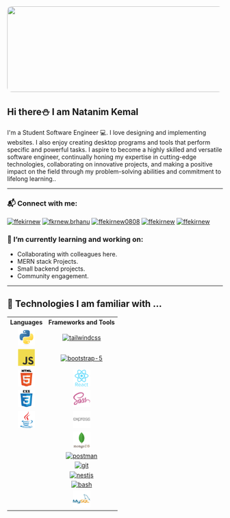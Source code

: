 
<img src="https://media.licdn.com/dms/image/C4E16AQGvPklfbMk5kw/profile-displaybackgroundimage-shrink_200_800/0/1539202521370?e=2147483647&v=beta&t=b0rfWSmIBfwHKa_c9HpCYOUfhaoFHnP3-WXNreVsPE0" style="border-radius: 10px;" width="800px" height="200px"/>

## Hi there⛄ I am **Natanim Kemal**

<p align="left">I'm a Student Software Engineer 💻. I love designing and implementing websites. I also enjoy creating desktop programs and tools that
    perform specific and powerful tasks. I aspire to become a highly skilled and versatile software engineer, continually honing my expertise in cutting-edge technologies, collaborating on innovative projects, and making a positive impact on the field through my problem-solving abilities and commitment to lifelong learning..</p>
<!-- <p align="center"> <a href="https://github.com/ryo-ma/github-profile-trophy"><img
            src="https://github-profile-trophy.vercel.app/?username=ffekirnew" alt="ffekirnew" /></a> </p>  -->

---

<h3 align="left">📬 Connect with me:</h3>
<p>
<a href="https://twitter.com/natty573508413" target="blank"><img align="center" src="https://raw.githubusercontent.com/rahuldkjain/github-profile-readme-generator/master/src/images/icons/Social/twitter.svg" alt="ffekirnew" height="30" width="70" /></a> 
<a href="" target="blank"><img align="center" src="https://raw.githubusercontent.com/rahuldkjain/github-profile-readme-generator/master/src/images/icons/Social/instagram.svg" alt="fkrnew.brhanu" height="30" width="70" /></a>
<a href="" target="blank"><img align="center" src="https://raw.githubusercontent.com/rahuldkjain/github-profile-readme-generator/master/src/images/icons/Social/hackerrank.svg" alt="ffekirnew0808" height="30" width="70" /></a>
<a href="" target="blank"><img align="center" src="https://raw.githubusercontent.com/rahuldkjain/github-profile-readme-generator/master/src/images/icons/Social/codeforces.svg" alt="ffekirnew" height="30" width="120" /></a>
<a href="" target="blank"><img align="center" src="https://raw.githubusercontent.com/rahuldkjain/github-profile-readme-generator/master/src/images/icons/Social/leet-code.svg" alt="ffekirnew" height="30" width="70" /></a>
</p>

<h3 align="left">🔭 I’m currently learning and working on:</h3>

- Collaborating with colleagues here.
- MERN stack Projects.
- Small backend projects.
- Community engagement.

---

## 💼 Technologies I am familiar with ...

<table>
  <tr>
    <th>Languages</th>
    <th>Frameworks and Tools</th>
  </tr>
  <tr>
    <td align="center"><a href="https://www.python.org" target="_blank" rel="noreferrer"><img src="https://raw.githubusercontent.com/devicons/devicon/master/icons/python/python-original.svg" alt="python" width="40" height="40"/></a></td>
    <td align="center"><a href="https://tailwindcss.org"><img src="https://tailwindcss.com/_next/static/media/tailwindcss-mark.3c5441fc7a190fb1800d4a5c7f07ba4b1345a9c8.svg" alt="tailwindcss" width="40" height="40"/></a></td>
  </tr>
  <tr>
    <td align="center"><a href="https://developer.mozilla.org/en-US/docs/Web/JavaScript" target="_blank" rel="noreferrer"><img src="https://raw.githubusercontent.com/devicons/devicon/master/icons/javascript/javascript-original.svg" alt="javascript" width="40" height="40"/></a></td>
    <td align="center"><a href="https://getbootstrap.com"><img src="https://cdn.worldvectorlogo.com/logos/bootstrap-4.svg" alt="bootstrap-5" width="40" height="40"/></a></td>
  </tr>
  <tr>
    <td align="center"><a href="https://www.w3.org/html/" target="_blank" rel="noreferrer"><img src="https://raw.githubusercontent.com/devicons/devicon/master/icons/html5/html5-original-wordmark.svg" alt="html5" width="40" height="40"/></a></td>
    <td align="center"><a href="https://reactjs.org/" target="_blank" rel="noreferrer"><img src="https://raw.githubusercontent.com/devicons/devicon/master/icons/react/react-original-wordmark.svg" alt="react" width="40" height="40"/></a></td>
  </tr>
  <tr>
    <td align="center"><a href="https://www.w3schools.com/css/" target="_blank" rel="noreferrer"><img src="https://raw.githubusercontent.com/devicons/devicon/master/icons/css3/css3-original-wordmark.svg" alt="css3" width="40" height="40"/></a></td>
    <td align="center"><a href="https://sass-lang.com" target="_blank" rel="noreferrer"><img src="https://raw.githubusercontent.com/devicons/devicon/master/icons/sass/sass-original.svg" alt="sass" width="40" height="40"/></a></td>
  </tr>
  <tr>
    <td align="center"><a href="https://www.java.com" target="_blank" rel="noreferrer"><img src="https://raw.githubusercontent.com/devicons/devicon/master/icons/java/java-original.svg" alt="java" width="40" height="40"/></a></td>
    <td align="center"><a href="https://expressjs.com" target="_blank" rel="noreferrer"><img src="https://raw.githubusercontent.com/devicons/devicon/master/icons/express/express-original-wordmark.svg" alt="express" width="40" height="40"/></a></td>
  </tr>
  <tr>
    <td></td>
    <td align="center"><a href="https://www.mongodb.com/" target="_blank" rel="noreferrer"><img src="https://raw.githubusercontent.com/devicons/devicon/master/icons/mongodb/mongodb-original-wordmark.svg" alt="mongodb" width="40" height="40"/></a></td>
  </tr>
  <tr>
    <td></td>
    <td align="center"><a href="https://postman.com" target="_blank" rel="noreferrer"><img src="https://www.vectorlogo.zone/logos/getpostman/getpostman-icon.svg" alt="postman" width="40" height="40"/></a></td>
  </tr>
  <tr>
    <td></td>
    <td align="center"><a href="https://git-scm.com/" target="_blank" rel="noreferrer"><img src="https://www.vectorlogo.zone/logos/git-scm/git-scm-icon.svg" alt="git" width="40" height="40"/></a></td>
  </tr>
  <tr>
    <td></td>
    <td align="center"><a href="https://nestjs.com"><img src="https://d33wubrfki0l68.cloudfront.net/e937e774cbbe23635999615ad5d7732decad182a/26072/logo-small.ede75a6b.svg" alt="nestjs" width="40" height="40"/></a></td>
  </tr>
  <tr>
    <td></td>
    <td align="center"><a href="https://www.gnu.org/software/bash/" target="_blank" rel="noreferrer"><img src="https://www.vectorlogo.zone/logos/gnu_bash/gnu_bash-icon.svg" alt="bash" width="40" height="40"/></a></td>
  </tr>
  <tr>
    <td></td>
    <td align="center"><a href="https://www.mysql.com/" target="_blank" rel="noreferrer"><img src="https://raw.githubusercontent.com/devicons/devicon/master/icons/mysql/mysql-original-wordmark.svg" alt="mysql" width="40" height="40"/></a></td>
  </tr>
</table>
